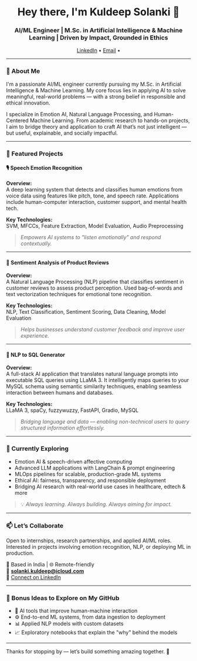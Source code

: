 <h1 align="center">Hey there, I'm Kuldeep Solanki 👋</h1>
<h3 align="center">AI/ML Engineer | M.Sc. in Artificial Intelligence & Machine Learning | Driven by Impact, Grounded in Ethics</h3>

<p align="center">
  <a href="https://www.linkedin.com/in/kuldeep-solanki-298614276/" target="_blank">LinkedIn</a> •
  <a href="mailto:solanki.kuldeep@icloud.com">Email</a> •
</p>

---

### 🧠 About Me

I'm a passionate AI/ML engineer currently pursuing my M.Sc. in Artificial Intelligence & Machine Learning. My core focus lies in applying AI to solve meaningful, real-world problems — with a strong belief in responsible and ethical innovation.

I specialize in Emotion AI, Natural Language Processing, and Human-Centered Machine Learning. From academic research to hands-on projects, I aim to bridge theory and application to craft AI that’s not just intelligent — but useful, explainable, and socially impactful.

---

### 🚀 Featured Projects

#### 🎙️ **Speech Emotion Recognition**  
 
**Overview:**  
A deep learning system that detects and classifies human emotions from voice data using features like pitch, tone, and speech rate. Applications include human-computer interaction, customer support, and mental health tech.

**Key Technologies:**  
SVM, MFCCs, Feature Extraction, Model Evaluation, Audio Preprocessing

> _Empowers AI systems to "listen emotionally" and respond contextually._

---

#### 💬 **Sentiment Analysis of Product Reviews**  
 
**Overview:**  
A Natural Language Processing (NLP) pipeline that classifies sentiment in customer reviews to assess product perception. Used bag-of-words and text vectorization techniques for emotional tone recognition.

**Key Technologies:**  
NLP, Text Classification, Sentiment Scoring, Data Cleaning, Model Evaluation

> _Helps businesses understand customer feedback and improve user experience._

---

#### 🧠 **NLP to SQL Generator**  
 
**Overview:**  
A full-stack AI application that translates natural language prompts into executable SQL queries using LLaMA 3. It intelligently maps queries to your MySQL schema using semantic similarity techniques, enabling seamless interaction between humans and databases.

**Key Technologies:**  
LLaMA 3, spaCy, fuzzywuzzy, FastAPI, Gradio, MySQL

> _Bridging language and data — enabling non-technical users to query structured information effortlessly._

---

### 🧪 Currently Exploring

- Emotion AI & speech-driven affective computing  
- Advanced LLM applications with LangChain & prompt engineering  
- MLOps pipelines for scalable, production-grade ML systems  
- Ethical AI: fairness, transparency, and responsible deployment  
- Bridging AI research with real-world use cases in healthcare, edtech & more  

> 💡 *Always learning. Always building. Always aiming for impact.*

---

### 📫 Let’s Collaborate

Open to internships, research partnerships, and applied AI/ML roles.  
Interested in projects involving emotion recognition, NLP, or deploying ML in production.

📍 Based in India | 🌐 Remote-friendly  
📧 **solanki.kuldeep@icloud.com**  
🔗 [Connect on LinkedIn](https://www.linkedin.com/in/kuldeep-solanki-298614276/)

---

### 🧾 Bonus Ideas to Explore on My GitHub

- 📌 AI tools that improve human-machine interaction  
- ⚙️ End-to-end ML systems, from data ingestion to deployment  
- 📊 Applied NLP models with custom datasets  
- 📈 Exploratory notebooks that explain the "why" behind the models  

---

Thanks for stopping by — let’s build something amazing together. 🚀
